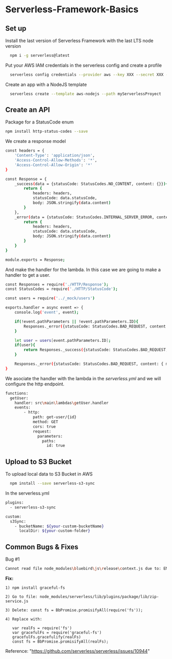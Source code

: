# Serverless-Framework-Basics

## Set up

Install the last version of Serverless Framework with the last LTS node version
```bash
  npm i -g serverless@latest
```

Put your AWS IAM credentials in the serverless config and create a profile
```bash
  serverless config credentials --provider aws --key XXX --secret XXX --profile ProfileName
```

Create an app with a NodeJS template
```bash
  serverless create --template aws-nodejs --path myServerlessProyect
```
## Create an API
Package for a StatusCode enum

```bash
npm install http-status-codes --save
```

We create a response model

```bash
const headers = {
    'Content-Type': 'application/json',
    'Access-Control-Allow-Methods': '*',
    'Access-Control-Allow-Origin': '*'
}

const Response = {
    _success(data = {statusCode: StatusCodes.NO_CONTENT, content: {}}){
        return {
            headers: headers,
            statusCode: data.statusCode,
            body: JSON.stringify(data.content)
        }
    },
    _error(data = {statusCode: StatusCodes.INTERNAL_SERVER_ERROR, content: {}}){
        return {
            headers: headers,
            statusCode: data.statusCode,
            body: JSON.stringify(data.content)
        }
    }
}

module.exports = Response;
```
And make the handler for the lambda. In this case we are going to make a handler to get a user.

```bash
const Responses = require('./HTTP/Response');
const StatusCodes = require('./HTTP/StatusCode');

const users = require('../_mock/users')

exports.handler = async event => {
    console.log('event', event);

    if(!event.pathParameters || !event.pathParameters.ID){
        Responses._error({statusCode: StatusCodes.BAD_REQUEST, content: { message: 'missing the ID from the path' }});
    }

    let user = users[event.pathParameters.ID];
    if(user){
        return Responses._success({statusCode: StatusCodes.BAD_REQUEST, content: user });
    }

    Responses._error({statusCode: StatusCodes.BAD_REQUEST, content: { message: 'missing the ID from the path' }});
}
```

We asociate the handler with the lambda in the *serverless.yml* and we will configure
the http endpoint.

```bash
functions:
  getUser:
    handler: src\main\lambdas\getUser.handler
    events:
        - http:
            path: get-user/{id}
            method: GET
            cors: true
            request:
              parameters:
                paths:
                  id: true
```


## Upload to S3 Bucket

To upload local data to S3 Bucket in AWS

```bash
  npm install --save serverless-s3-sync
```

In the serverless.yml

```bash
plugins:
  - serverless-s3-sync

custom:
  s3Sync:
    - bucketName: ${your-custom-bucketName}
      localDir: ${your-custom-folder}
```
## Common Bugs & Fixes

Bug #1
```bash
Cannot read file node_modules\bluebird\js\release\context.js due to: EMFILE: too many open files, open 'C:\Serverless-Basics\node_modules\bluebird\js\release\context.js'
```

**Fix:** 

```
1) npm install graceful-fs
```
```
2) Go to file: node_modules/serverless/lib/plugins/package/lib/zip-service.js
```
```
3) Delete: const fs = BbPromise.promisifyAll(require('fs'));   
```
```
4) Replace with:
    
   var realFs = require('fs')
   var gracefulFs = require('graceful-fs')
   gracefulFs.gracefulify(realFs)
   const fs = BbPromise.promisifyAll(realFs);
```
Reference: "https://github.com/serverless/serverless/issues/10944"
